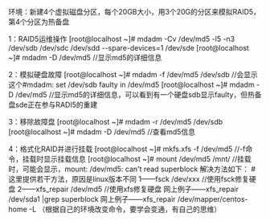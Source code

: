 环境：新建4个虚拟磁盘分区，每个2‎0GB大小，用3个20G的分区来模拟RAID5，第4个分区为热备盘

1：RAID5运维操作
	[root@localhost ~]# mdadm -Cv /dev/md5 -l5 -n3 /dev/sdb /dev/sdc /dev/sdd --spare-devices=1  /dev/sde
	[root@localhost ~]# mdadm -D /dev/md5      	 //显示md5的详细信息

2：模拟硬盘故障
	[root@localhost ~]# mdadm -f /dev/md5 /dev/sdb   //会显示这个#mdadm: set /dev/sdb faulty in /dev/md5
	[root@localhost ~]# mdadm -D /dev/md5 		 //显示md5的详细信息，可以看到有一个硬盘sdb显示faulty，但热备盘sde正在参与RADI5的重建

3：移除故障盘
	[root@localhost ~]# mdadm -r /dev/md5 /dev/sdb
	[root@localhost ~]# mdadm -D /dev/md5		 //查看md5信息

4：格式化RAID并进行挂载
	[root@localhost ~]# mkfs.xfs -f /dev/md5	 //-f命令，挂载时显示挂载信息
	[root@localhost ~]# mount /dev/md5 /mnt/	 //挂载时，可能会显示，mount: /dev/md5: can't read superblock
	解决方法如下： #这里提供若干方法，原因是linux版本不同
	1——fsck /dev/xxx 				//使用fsck修复硬盘
	2——xfs_repair /dev/md5				//使用xfs修复硬盘
	网上例子——xfs_repair /dev/sda1 |grep superblock
	网上例子——xfs_repair /dev/mapper/centos-home -L （根据自己的环境改变命令，要学会变通，有自己的思维）
	